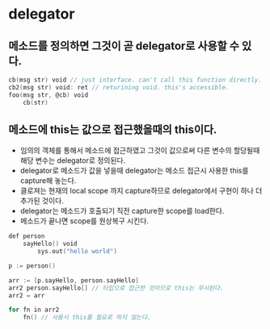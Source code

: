 # delegator

## 메소드를 정의하면 그것이 곧 delegator로 사용할 수 있다.

```go
cb(msg str) void // just interface. can't call this function directly.
cb2(msg str) void: ret // returining void. this's accessible.
foo(msg str, @cb) void
    cb(str)
```

## 메소드에 this는 값으로 접근했을때의 this이다.

* 임의의 객체를 통해서 메소드에 접근하였고 그것이 값으로써 다른 변수의 할당될때 해당 변수는 delegator로 정의된다.
* delegator로 메소드가 값을 넣을때 delegator는 메소드 접근시 사용한 this를 capture해 놓는다.
* 클로져는 현재의 local scope 까지 capture하므로 delegator에서 구현이 하나 더 추가된 것이다.
* delegator는 메소드가 호출되기 직전 capture한 scope를 load한다.
* 메소드가 끝나면 scope를 원상복구 시킨다.

```go
def person
    sayHello() void
        sys.out("hello world")

p := person()

arr := [p.sayHello, person.sayHello]
arr2 person.sayHello[] // 타입으로 접근한 것이므로 this는 무시된다.
arr2 = arr

for fn in arr2
    fn() // 사용시 this를 필요로 하지 않는다.
```
